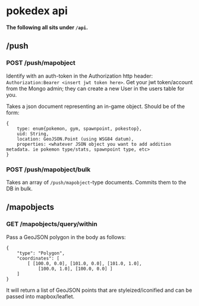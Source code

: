 # pokedex api

**The following all sits under `/api`.**

## /push
### POST /push/mapobject
Identify with an auth-token in the Authorization http header: `Authorization:Bearer <insert jwt token here>`.
Get your jwt token/account from the Mongo admin; they can create a new User in the users table for you.

Takes a json document representing an in-game object.
Should be of the form:
```
{
	type: enum{pokemon, gym, spawnpoint, pokestop},
	uid: String,
	location: GeoJSON.Point (using WSG84 datum),
	properties: <whatever JSON object you want to add addition metadata. ie pokemon type/stats, spawnpoint type, etc>
}
```
### POST /push/mapobject/bulk
Takes an array of `/push/mapobject`-type documents. Commits them to the DB in bulk.

## /mapobjects
### GET /mapobjects/query/within
Pass a GeoJSON polygon in the body as follows:
```
{
	"type": "Polygon",
	"coordinates": [
		[ [100.0, 0.0], [101.0, 0.0], [101.0, 1.0],
			[100.0, 1.0], [100.0, 0.0] ]
    ]
}
```
It will return a list of GeoJSON points that are styleized/iconified and can be passed into mapbox/leaflet.